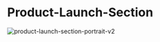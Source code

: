 # Product-Launch-Section
![product-launch-section-portrait-v2](https://user-images.githubusercontent.com/81244698/140071694-b06726cb-1c23-4a44-a8be-6ee32debde34.png)
